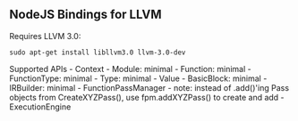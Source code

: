 NodeJS Bindings for LLVM
------------------------

Requires LLVM 3.0:

	sudo apt-get install libllvm3.0 llvm-3.0-dev

Supported APIs
	- Context
	- Module: minimal
	- Function: minimal
	- FunctionType: minimal
	- Type: minimal
	- Value
	- BasicBlock: minimal
	- IRBuilder: minimal
	- FunctionPassManager
		- note: instead of .add()'ing Pass objects from CreateXYZPass(), use fpm.addXYZPass() to create and add
	- ExecutionEngine
